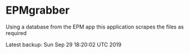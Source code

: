 # EPMgrabber
Using a database from the EPM app this application scrapes the files as required


Latest backup: Sun Sep 29 18:20:02 UTC 2019
